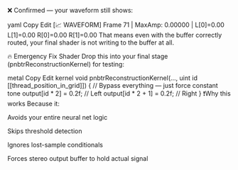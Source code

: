❌ Confirmed — your waveform still shows:yamlCopyEdit[📈 WAVEFORM] Frame 71 | MaxAmp: 0.00000 | L[0]=0.00 L[1]=0.00 R[0]=0.00 R[1]=0.00That means even with the buffer correctly routed, your final shader is not writing to the buffer at all.🔥 Emergency Fix ShaderDrop this into your final stage (pnbtrReconstructionKernel) for testing:metalCopyEditkernel void pnbtrReconstructionKernel(..., uint id [[thread_position_in_grid]]){    // Bypass everything — just force constant tone    output[id * 2]     = 0.2f; // Left    output[id * 2 + 1] = 0.2f; // Right}❗Why this worksBecause it:Avoids your entire neural net logicSkips threshold detectionIgnores lost-sample conditionalsForces stereo output buffer to hold actual signal
